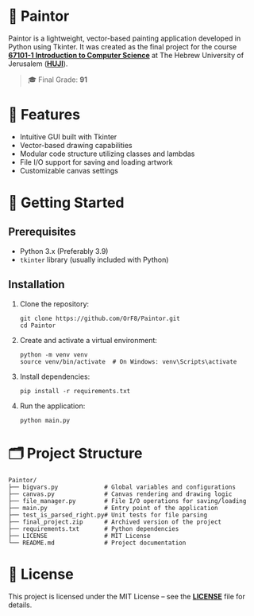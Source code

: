 # 🎨 Paintor
Paintor is a lightweight, vector-based painting application developed in Python using Tkinter. It was created as the final project for the course [**67101-1 Introduction to Computer Science**](https://shnaton.huji.ac.il/index.php/NewSyl/67101/2/2024/)
at The Hebrew University of Jerusalem ([**HUJI**](https://en.huji.ac.il/)).

> 🎓 Final Grade: **91**

# 🧰 Features
- Intuitive GUI built with Tkinter
- Vector-based drawing capabilities
- Modular code structure utilizing classes and lambdas
- File I/O support for saving and loading artwork
- Customizable canvas settings

# 🚀 Getting Started
## Prerequisites
- Python 3.x (Preferably 3.9)
- ````tkinter```` library (usually included with Python)
## Installation
1. Clone the repository:
   ````
   git clone https://github.com/OrF8/Paintor.git
   cd Paintor
   ````
2. Create and activate a virtual environment:
   ````
   python -m venv venv
   source venv/bin/activate  # On Windows: venv\Scripts\activate
   ````
3. Install dependencies:
   ````
   pip install -r requirements.txt
   ````
4. Run the application:
   ````
   python main.py
   ````

# 🗂️ Project Structure
````
Paintor/
├── bigvars.py             # Global variables and configurations
├── canvas.py              # Canvas rendering and drawing logic
├── file_manager.py        # File I/O operations for saving/loading
├── main.py                # Entry point of the application
├── test_is_parsed_right.py# Unit tests for file parsing
├── final_project.zip      # Archived version of the project
├── requirements.txt       # Python dependencies
├── LICENSE                # MIT License
└── README.md              # Project documentation
````

# 📄 License
This project is licensed under the MIT License – see the [**LICENSE**](https://github.com/OrF8/Paintor/blob/main/LICENSE) file for details.
